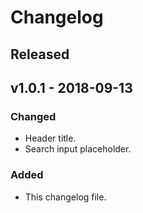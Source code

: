 # Changelog

## Released
<!-- ## Unreleased -->

##  v1.0.1 - 2018-09-13

### Changed

- Header title.
- Search input placeholder.

### Added

- This changelog file.

<!-- ## v1.0.0 - 2018-09-13 -->
<!-- ### Changed -->
<!-- ### Added -->
<!-- ### Removed -->

<!-- https://github.com/olivierlacan/keep-a-changelog/blob/master/CHANGELOG.md -->
